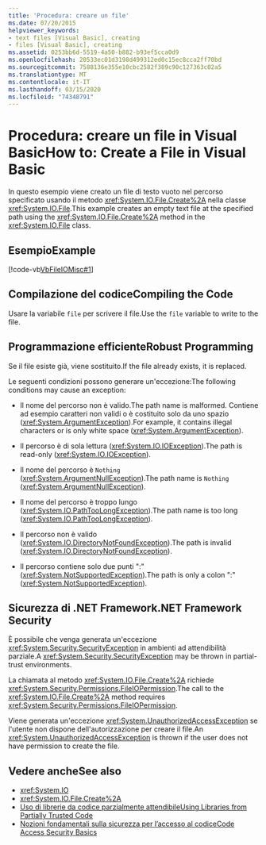 ```yaml
---
title: 'Procedura: creare un file'
ms.date: 07/20/2015
helpviewer_keywords:
- text files [Visual Basic], creating
- files [Visual Basic], creating
ms.assetid: 0253bb6d-5519-4a50-b882-b93ef5cca0d9
ms.openlocfilehash: 20533ec01d3198d499312ed0c15ec8cca2ff70bd
ms.sourcegitcommit: 7588136e355e10cbc2582f389c90c127363c02a5
ms.translationtype: MT
ms.contentlocale: it-IT
ms.lasthandoff: 03/15/2020
ms.locfileid: "74348791"
---
```

# <a name="how-to-create-a-file-in-visual-basic"></a><span data-ttu-id="a11a6-102">Procedura: creare un file in Visual Basic</span><span class="sxs-lookup"><span data-stu-id="a11a6-102">How to: Create a File in Visual Basic</span></span>

<span data-ttu-id="a11a6-103">In questo esempio viene creato un file di testo vuoto nel percorso specificato usando il metodo <xref:System.IO.File.Create%2A> nella classe <xref:System.IO.File>.</span><span class="sxs-lookup"><span data-stu-id="a11a6-103">This example creates an empty text file at the specified path using the <xref:System.IO.File.Create%2A> method in the <xref:System.IO.File> class.</span></span>  
  
## <a name="example"></a><span data-ttu-id="a11a6-104">Esempio</span><span class="sxs-lookup"><span data-stu-id="a11a6-104">Example</span></span>  

 [!code-vb[VbFileIOMisc#1](~/samples/snippets/visualbasic/VS_Snippets_VBCSharp/VbFileIOMisc/VB/class2.vb#1)]  
  
## <a name="compiling-the-code"></a><span data-ttu-id="a11a6-105">Compilazione del codice</span><span class="sxs-lookup"><span data-stu-id="a11a6-105">Compiling the Code</span></span>  

 <span data-ttu-id="a11a6-106">Usare la variabile `file` per scrivere il file.</span><span class="sxs-lookup"><span data-stu-id="a11a6-106">Use the `file` variable to write to the file.</span></span>  
  
## <a name="robust-programming"></a><span data-ttu-id="a11a6-107">Programmazione efficiente</span><span class="sxs-lookup"><span data-stu-id="a11a6-107">Robust Programming</span></span>  

 <span data-ttu-id="a11a6-108">Se il file esiste già, viene sostituito.</span><span class="sxs-lookup"><span data-stu-id="a11a6-108">If the file already exists, it is replaced.</span></span>  
  
 <span data-ttu-id="a11a6-109">Le seguenti condizioni possono generare un'eccezione:</span><span class="sxs-lookup"><span data-stu-id="a11a6-109">The following conditions may cause an exception:</span></span>  
  
- <span data-ttu-id="a11a6-110">Il nome del percorso non è valido.</span><span class="sxs-lookup"><span data-stu-id="a11a6-110">The path name is malformed.</span></span> <span data-ttu-id="a11a6-111">Contiene ad esempio caratteri non validi o è costituito solo da uno spazio (<xref:System.ArgumentException>).</span><span class="sxs-lookup"><span data-stu-id="a11a6-111">For example, it contains illegal characters or is only white space (<xref:System.ArgumentException>).</span></span>  
  
- <span data-ttu-id="a11a6-112">Il percorso è di sola lettura (<xref:System.IO.IOException>).</span><span class="sxs-lookup"><span data-stu-id="a11a6-112">The path is read-only (<xref:System.IO.IOException>).</span></span>  
  
- <span data-ttu-id="a11a6-113">Il nome del percorso è `Nothing` (<xref:System.ArgumentNullException>).</span><span class="sxs-lookup"><span data-stu-id="a11a6-113">The path name is `Nothing` (<xref:System.ArgumentNullException>).</span></span>  
  
- <span data-ttu-id="a11a6-114">Il nome del percorso è troppo lungo (<xref:System.IO.PathTooLongException>).</span><span class="sxs-lookup"><span data-stu-id="a11a6-114">The path name is too long (<xref:System.IO.PathTooLongException>).</span></span>  
  
- <span data-ttu-id="a11a6-115">Il percorso non è valido (<xref:System.IO.DirectoryNotFoundException>).</span><span class="sxs-lookup"><span data-stu-id="a11a6-115">The path is invalid (<xref:System.IO.DirectoryNotFoundException>).</span></span>  
  
- <span data-ttu-id="a11a6-116">Il percorso contiene solo due punti ":" (<xref:System.NotSupportedException>).</span><span class="sxs-lookup"><span data-stu-id="a11a6-116">The path is only a colon ":" (<xref:System.NotSupportedException>).</span></span>  
  
## <a name="net-framework-security"></a><span data-ttu-id="a11a6-117">Sicurezza di .NET Framework</span><span class="sxs-lookup"><span data-stu-id="a11a6-117">.NET Framework Security</span></span>  

 <span data-ttu-id="a11a6-118">È possibile che venga generata un'eccezione <xref:System.Security.SecurityException> in ambienti ad attendibilità parziale.</span><span class="sxs-lookup"><span data-stu-id="a11a6-118">A <xref:System.Security.SecurityException> may be thrown in partial-trust environments.</span></span>  
  
 <span data-ttu-id="a11a6-119">La chiamata al metodo <xref:System.IO.File.Create%2A> richiede <xref:System.Security.Permissions.FileIOPermission>.</span><span class="sxs-lookup"><span data-stu-id="a11a6-119">The call to the <xref:System.IO.File.Create%2A> method requires <xref:System.Security.Permissions.FileIOPermission>.</span></span>  
  
 <span data-ttu-id="a11a6-120">Viene generata un'eccezione <xref:System.UnauthorizedAccessException> se l'utente non dispone dell'autorizzazione per creare il file.</span><span class="sxs-lookup"><span data-stu-id="a11a6-120">An <xref:System.UnauthorizedAccessException> is thrown if the user does not have permission to create the file.</span></span>  
  
## <a name="see-also"></a><span data-ttu-id="a11a6-121">Vedere anche</span><span class="sxs-lookup"><span data-stu-id="a11a6-121">See also</span></span>

- <xref:System.IO>
- <xref:System.IO.File.Create%2A>
- [<span data-ttu-id="a11a6-122">Uso di librerie da codice parzialmente attendibile</span><span class="sxs-lookup"><span data-stu-id="a11a6-122">Using Libraries from Partially Trusted Code</span></span>](../../../../framework/misc/using-libraries-from-partially-trusted-code.md)
- [<span data-ttu-id="a11a6-123">Nozioni fondamentali sulla sicurezza per l’accesso al codice</span><span class="sxs-lookup"><span data-stu-id="a11a6-123">Code Access Security Basics</span></span>](../../../../framework/misc/code-access-security-basics.md)
